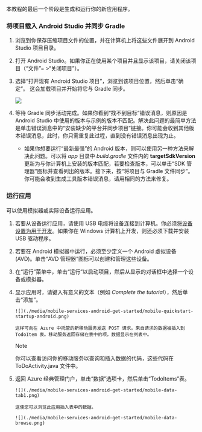 ﻿本教程的最后一个阶段是生成和运行你的新应用程序。

### 将项目载入 Android Studio 并同步 Gradle

1. 浏览到你保存压缩项目文件的位置，并在计算机上将这些文件展开到 Android Studio 项目目录。

2. 打开 Android Studio。如果你正在使用某个项目并且显示该项目，请关闭该项目（“文件”= >“关闭项目”）。

3. 选择“打开现有 Android Studio 项目”，浏览到该项目位置，然后单击“确定”。 这会加载项目并开始将它与 Gradle 同步。

     ![](./media/mobile-services-android-get-started/android-studio-import-project.png)

4. 等待 Gradle 同步活动完成。如果你看到“找不到目标”错误消息，则原因是 Android Studio 中使用的版本与示例的版本不匹配。解决此问题的最简单方法是单击错误消息中的“安装缺少的平台并同步项目”链接。你可能会收到其他版本错误消息，此时，你只需重复此过程，直到没有错误消息出现为止。
    - 如果你想要运行“最新最强”的 Android 版本，则可以使用另一种方法来解决此问题。可以将 *app* 目录中 *build.gradle* 文件内的 **targetSdkVersion** 更新为与你计算机上安装的版本匹配，若要检查版本，可以单击“SDK 管理器”图标并查看列出的版本。接下来，按“将项目与 Gradle 文件同步”。你可能会收到生成工具版本错误消息，请用相同的方法来修复。

### 运行应用

可以使用模拟器或实际设备运行应用。

1. 若要从设备运行应用，请使用 USB 电缆将设备连接到计算机。你必须[将设备设置为用于开发](https://developer.android.com/training/basics/firstapp/running-app.html)。如果你在 Windows 计算机上开发，则还必须下载并安装 USB 驱动程序。

2. 若要在 Android 模拟器中运行，必须至少定义一个 Android 虚拟设备 (AVD)。单击“AVD 管理器”图标可以创建和管理这些设备。

3. 在“运行”菜单中，单击“运行”以启动项目，然后从显示的对话框中选择一个设备或模拟器。

4. 显示应用时，请键入有意义的文本（例如 _Complete the tutorial_），然后单击“添加”。

       ![](./media/mobile-services-android-get-started/mobile-quickstart-startup-android.png)

       这样可向在 Azure 中托管的新移动服务发送 POST 请求。来自请求的数据被插入到 TodoItem 表。移动服务返回存储在表中的项，数据显示在列表中。

    > [!NOTE]
    >你可以查看访问你的移动服务以查询和插入数据的代码，这些代码在 ToDoActivity.java 文件中。

8. 返回 Azure 经典管理门户，单击“数据”选项卡，然后单击“TodoItems”表。

       ![](./media/mobile-services-android-get-started/mobile-data-tab1.png)

       这使您可以浏览此应用插入表中的数据。

       ![](./media/mobile-services-android-get-started/mobile-data-browse.png)

<!---HONumber=Mooncake_0118_2016-->